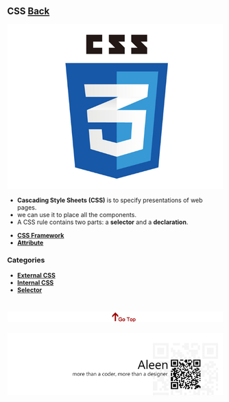 ## CSS [Back](./../ProgrammingMenu.md)

<img src="./logo.jpg">

- **Cascading Style Sheets (CSS)** is to specify presentations of web pages.
- we can use it to place all the components.
- A CSS rule contains two parts: a **selector** and a **declaration**.

* [**CSS Framework**](./Framework/Framework.md)
* [**Attribute**](./Attribute/Attribute.md)

### Categories

- [**External CSS**](./external/external.md)
- [**Internal CSS**](./internal/internal.md)
- [**Selector**](./selector/selector.md)

<a href="#" style="left:200px;"><img src="./../../pic/gotop.png"></a>
=====
<a href="http://aleen42.github.io/" target="_blank" ><img src="./../../pic/tail.gif"></a>
